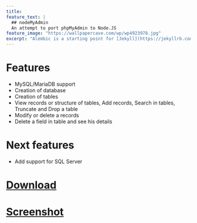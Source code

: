 ```yaml
---
title: 
feature_text: |
  ## nodeMyAdmin
  An attempt to port phpMyAdmin to Node.JS 
feature_image: "https://wallpapercave.com/wp/wp4923978.jpg"
excerpt: "Alembic is a starting point for [Jekyll](https://jekyllrb.com/) projects. Rather than starting from scratch, this boilerplate is designed to get the ball rolling immediately. Install it, configure it, tweak it, push it."
---
```


# Features

- MySQL/MariaDB support
- Creation of database
- Creation of tables
- View records or structure of tables, Add records, Search in tables, Truncate and Drop a table
- Modify or delete a records
- Delete a field in table and see his details

# Next features

- Add support for SQL Server

# [Download](/download)

# [Screenshot](/screenshot)

